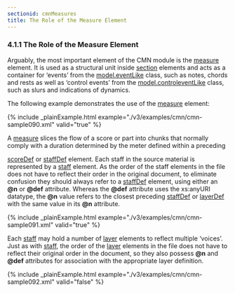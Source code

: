 ```yaml
---
sectionid: cmnMeasures
title: The Role of the Measure Element
---
```



<h3 id="cmnMeasures">
   <span class="headingNumber">4.1.1</span>
   <span class="head">The Role of the Measure Element</span>
</h3>
Arguably, the most important element of the CMN module is the 
<a class="link_odd_elementSpec" href="/v3/elements/measure">measure</a>
element. It is used as a structural unit inside 
<a class="link_odd_elementSpec" href="/v3/elements/section">section</a> elements and
acts as a container for ‘events’ from the 
<a class="link_odd" href="/v3/model-classes/model.eventLike">model.eventLike</a> class, such as notes, chords and rests as well as
‘control events’ from the 
<a class="link_odd" href="/v3/model-classes/model.controleventLike">model.controleventLike</a> class, such as slurs and indications of dynamics.

The following example demonstrates the use of the 
<a class="link_odd_elementSpec" href="/v3/elements/measure">measure</a>
element:


{% include _plainExample.html example="./v3/examples/cmn/cmn-sample090.xml" valid="true" %}


A 
<a class="link_odd_elementSpec" href="/v3/elements/measure">measure</a> slices the flow of a score or part into chunks that
normally comply with a duration determined by the meter defined within a preceding

<a class="link_odd_elementSpec" href="/v3/elements/scoreDef">scoreDef</a> or 
<a class="link_odd_elementSpec" href="/v3/elements/staffDef">staffDef</a> element. Each staff in the
source material is represented by a 
<a class="link_odd_elementSpec" href="/v3/elements/staff">staff</a> element. As the order of the
staff elements in the file does not have to reflect their order in the original document,
to
eliminate confusion they should always refer to a 
<a class="link_odd_elementSpec" href="/v3/elements/staffDef">staffDef</a> element,
using either an **@n** or **@def** attribute. Whereas the **@def**
attribute uses the xs:anyURI datatype, the **@n** value refers to the
closest preceding 
<a class="link_odd_elementSpec" href="/v3/elements/staffDef">staffDef</a> or 
<a class="link_odd_elementSpec" href="/v3/elements/layerDef">layerDef</a> with the
same value in its **@n** attribute.


{% include _plainExample.html example="./v3/examples/cmn/cmn-sample091.xml" valid="true" %}


Each 
<a class="link_odd_elementSpec" href="/v3/elements/staff">staff</a> may hold a number of 
<a class="link_odd_elementSpec" href="/v3/elements/layer">layer</a> elements
to reflect multiple ‘voices’. Just as with 
<a class="link_odd_elementSpec" href="/v3/elements/staff">staff</a>,
the order of the 
<a class="link_odd_elementSpec" href="/v3/elements/layer">layer</a> elements in the file does not have to reflect
their original order in the document, so they also possess **@n** and **@def**
attributes for association with the appropriate layer definition.


{% include _plainExample.html example="./v3/examples/cmn/cmn-sample092.xml" valid="false" %}

